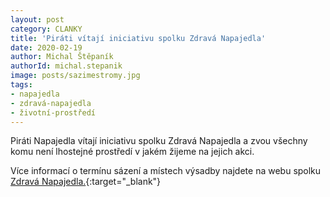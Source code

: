 ```yaml
---
layout: post
category: CLANKY
title: 'Piráti vítají iniciativu spolku Zdravá Napajedla'
date: 2020-02-19
author: Michal Štěpaník
authorId: michal.stepanik
image: posts/sazimestromy.jpg
tags: 
- napajedla 
- zdravá-napajedla 
- životní-prostředí
---
```

Piráti Napajedla vítají iniciativu spolku Zdravá Napajedla a zvou všechny komu není lhostejné prostředí v jakém žijeme na jejich akci.


Více informací o termínu sázení a místech výsadby najdete na webu spolku [Zdravá Napajedla.](https://www.zdravanapajedla.cz/sazime-budoucnost-stromy-pro-napajedla/){:target="_blank"}

